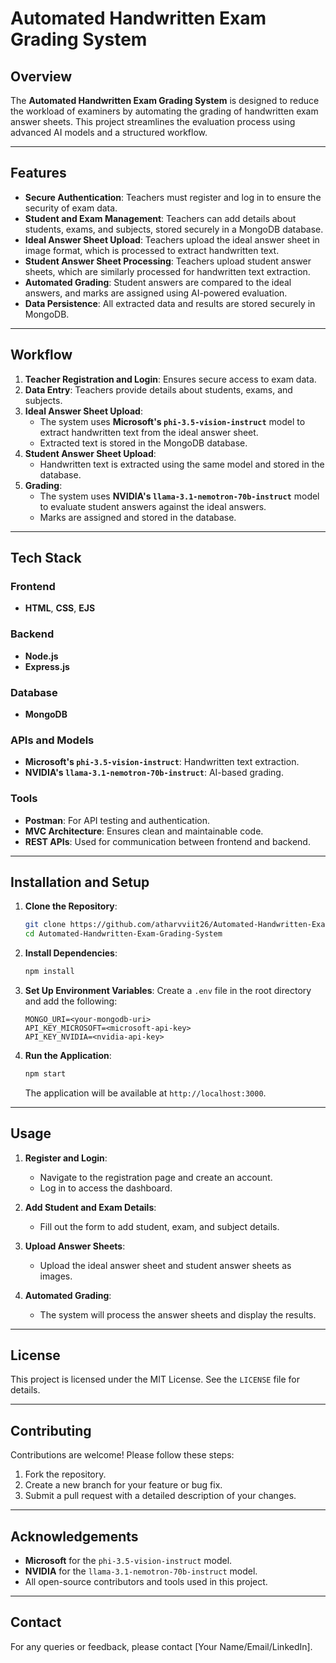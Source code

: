 # Automated Handwritten Exam Grading System

## Overview
The **Automated Handwritten Exam Grading System** is designed to reduce the workload of examiners by automating the grading of handwritten exam answer sheets. This project streamlines the evaluation process using advanced AI models and a structured workflow.

---

## Features
- **Secure Authentication**: Teachers must register and log in to ensure the security of exam data.
- **Student and Exam Management**: Teachers can add details about students, exams, and subjects, stored securely in a MongoDB database.
- **Ideal Answer Sheet Upload**: Teachers upload the ideal answer sheet in image format, which is processed to extract handwritten text.
- **Student Answer Sheet Processing**: Teachers upload student answer sheets, which are similarly processed for handwritten text extraction.
- **Automated Grading**: Student answers are compared to the ideal answers, and marks are assigned using AI-powered evaluation.
- **Data Persistence**: All extracted data and results are stored securely in MongoDB.

---

## Workflow
1. **Teacher Registration and Login**: Ensures secure access to exam data.
2. **Data Entry**: Teachers provide details about students, exams, and subjects.
3. **Ideal Answer Sheet Upload**: 
   - The system uses **Microsoft's `phi-3.5-vision-instruct`** model to extract handwritten text from the ideal answer sheet.
   - Extracted text is stored in the MongoDB database.
4. **Student Answer Sheet Upload**:
   - Handwritten text is extracted using the same model and stored in the database.
5. **Grading**:
   - The system uses **NVIDIA's `llama-3.1-nemotron-70b-instruct`** model to evaluate student answers against the ideal answers.
   - Marks are assigned and stored in the database.

---

## Tech Stack
### Frontend
- **HTML**, **CSS**, **EJS**

### Backend
- **Node.js**
- **Express.js**

### Database
- **MongoDB**

### APIs and Models
- **Microsoft's `phi-3.5-vision-instruct`**: Handwritten text extraction.
- **NVIDIA's `llama-3.1-nemotron-70b-instruct`**: AI-based grading.

### Tools
- **Postman**: For API testing and authentication.
- **MVC Architecture**: Ensures clean and maintainable code.
- **REST APIs**: Used for communication between frontend and backend.

---

## Installation and Setup
1. **Clone the Repository**:
   ```bash
   git clone https://github.com/atharvviit26/Automated-Handwritten-Exam-Grading-System
   cd Automated-Handwritten-Exam-Grading-System
   ```

2. **Install Dependencies**:
   ```bash
   npm install
   ```

3. **Set Up Environment Variables**:
   Create a `.env` file in the root directory and add the following:
   ```env
   MONGO_URI=<your-mongodb-uri>
   API_KEY_MICROSOFT=<microsoft-api-key>
   API_KEY_NVIDIA=<nvidia-api-key>
   ```

4. **Run the Application**:
   ```bash
   npm start
   ```
   The application will be available at `http://localhost:3000`.

---

## Usage
1. **Register and Login**:
   - Navigate to the registration page and create an account.
   - Log in to access the dashboard.

2. **Add Student and Exam Details**:
   - Fill out the form to add student, exam, and subject details.

3. **Upload Answer Sheets**:
   - Upload the ideal answer sheet and student answer sheets as images.

4. **Automated Grading**:
   - The system will process the answer sheets and display the results.

---

## License
This project is licensed under the MIT License. See the `LICENSE` file for details.

---

## Contributing
Contributions are welcome! Please follow these steps:
1. Fork the repository.
2. Create a new branch for your feature or bug fix.
3. Submit a pull request with a detailed description of your changes.

---

## Acknowledgements
- **Microsoft** for the `phi-3.5-vision-instruct` model.
- **NVIDIA** for the `llama-3.1-nemotron-70b-instruct` model.
- All open-source contributors and tools used in this project.

---

## Contact
For any queries or feedback, please contact [Your Name/Email/LinkedIn].

